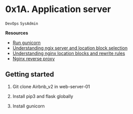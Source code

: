 #  0x1A. Application server
``DevOps`` ``SysAdmin``

**Resources**
- [Run gunicorn](https://docs.gunicorn.org/en/latest/run.html)
- [Understanding ngix server and location block selection](https://www.digitalocean.com/community/tutorials/understanding-nginx-server-and-location-block-selection-algorithms#matching-location-blocks)
- [Understanding nginx location blocks and rewrite rules](http://blog.pixelastic.com/2013/09/27/understanding-nginx-location-blocks-rewrite-rules/)
- [Nginx reverse proxy](https://docs.nginx.com/nginx/admin-guide/web-server/reverse-proxy/#)


## Getting started

1. Git clone Airbnb_v2 in web-server-01

2. Install pip3 and flask globally

3. Install gunicorn
